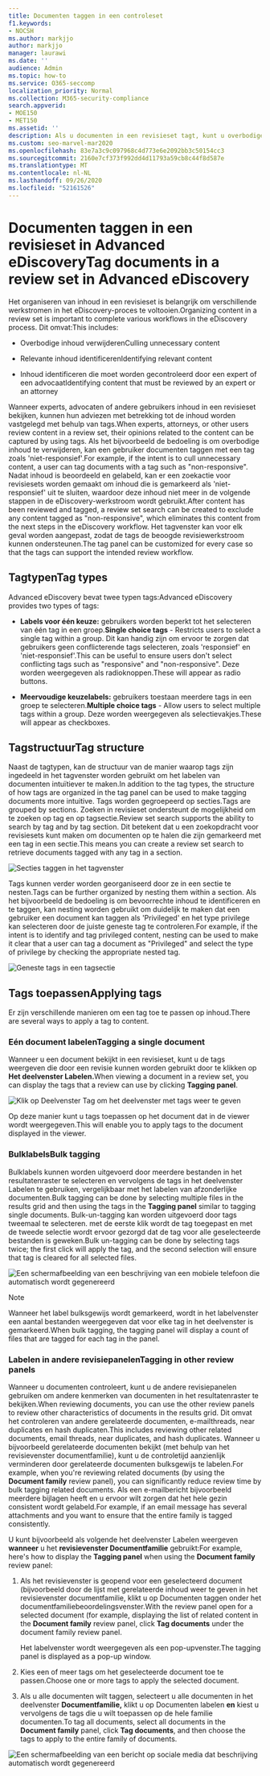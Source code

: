 ```yaml
---
title: Documenten taggen in een controleset
f1.keywords:
- NOCSH
ms.author: markjjo
author: markjjo
manager: laurawi
ms.date: ''
audience: Admin
ms.topic: how-to
ms.service: O365-seccomp
localization_priority: Normal
ms.collection: M365-security-compliance
search.appverid:
- MOE150
- MET150
ms.assetid: ''
description: Als u documenten in een revisieset tagt, kunt u overbodige inhoud verwijderen en relevante inhoud in een Advanced eDiscovery identificeren.
ms.custom: seo-marvel-mar2020
ms.openlocfilehash: 83e7a3c9c097968c4d773e6e2092bb3c50154cc3
ms.sourcegitcommit: 2160e7cf373f992dd4d11793a59cb8c44f8d587e
ms.translationtype: MT
ms.contentlocale: nl-NL
ms.lasthandoff: 09/26/2020
ms.locfileid: "52161526"
---
```

# <a name="tag-documents-in-a-review-set-in-advanced-ediscovery"></a><span data-ttu-id="2f16d-103">Documenten taggen in een revisieset in Advanced eDiscovery</span><span class="sxs-lookup"><span data-stu-id="2f16d-103">Tag documents in a review set in Advanced eDiscovery</span></span>

<span data-ttu-id="2f16d-104">Het organiseren van inhoud in een revisieset is belangrijk om verschillende werkstromen in het eDiscovery-proces te voltooien.</span><span class="sxs-lookup"><span data-stu-id="2f16d-104">Organizing content in a review set is important to complete various workflows in the eDiscovery process.</span></span> <span data-ttu-id="2f16d-105">Dit omvat:</span><span class="sxs-lookup"><span data-stu-id="2f16d-105">This includes:</span></span>

- <span data-ttu-id="2f16d-106">Overbodige inhoud verwijderen</span><span class="sxs-lookup"><span data-stu-id="2f16d-106">Culling unnecessary content</span></span>

- <span data-ttu-id="2f16d-107">Relevante inhoud identificeren</span><span class="sxs-lookup"><span data-stu-id="2f16d-107">Identifying relevant content</span></span>
 
- <span data-ttu-id="2f16d-108">Inhoud identificeren die moet worden gecontroleerd door een expert of een advocaat</span><span class="sxs-lookup"><span data-stu-id="2f16d-108">Identifying content that must be reviewed by an expert or an attorney</span></span>

<span data-ttu-id="2f16d-109">Wanneer experts, advocaten of andere gebruikers inhoud in een revisieset bekijken, kunnen hun adviezen met betrekking tot de inhoud worden vastgelegd met behulp van tags.</span><span class="sxs-lookup"><span data-stu-id="2f16d-109">When experts, attorneys, or other users review content in a review set, their opinions related to the content can be captured by using tags.</span></span> <span data-ttu-id="2f16d-110">Als het bijvoorbeeld de bedoeling is om overbodige inhoud te verwijderen, kan een gebruiker documenten taggen met een tag zoals 'niet-responsief'.</span><span class="sxs-lookup"><span data-stu-id="2f16d-110">For example, if the intent is to cull unnecessary content, a user can tag documents with a tag such as "non-responsive".</span></span> <span data-ttu-id="2f16d-111">Nadat inhoud is beoordeeld en gelabeld, kan er een zoekactie voor revisiesets worden gemaakt om inhoud die is gemarkeerd als 'niet-responsief' uit te sluiten, waardoor deze inhoud niet meer in de volgende stappen in de eDiscovery-werkstroom wordt gebruikt.</span><span class="sxs-lookup"><span data-stu-id="2f16d-111">After content has been reviewed and tagged, a review set search can be created to exclude any content tagged as "non-responsive", which eliminates this content from the next steps in the eDiscovery workflow.</span></span> <span data-ttu-id="2f16d-112">Het tagvenster kan voor elk geval worden aangepast, zodat de tags de beoogde revisiewerkstroom kunnen ondersteunen.</span><span class="sxs-lookup"><span data-stu-id="2f16d-112">The tag panel can be customized for every case so that the tags can support the intended review workflow.</span></span>

## <a name="tag-types"></a><span data-ttu-id="2f16d-113">Tagtypen</span><span class="sxs-lookup"><span data-stu-id="2f16d-113">Tag types</span></span>

<span data-ttu-id="2f16d-114">Advanced eDiscovery bevat twee typen tags:</span><span class="sxs-lookup"><span data-stu-id="2f16d-114">Advanced eDiscovery provides two types of tags:</span></span>

- <span data-ttu-id="2f16d-115">**Labels voor één keuze:** gebruikers worden beperkt tot het selecteren van één tag in een groep.</span><span class="sxs-lookup"><span data-stu-id="2f16d-115">**Single choice tags** - Restricts users to select a single tag within a group.</span></span> <span data-ttu-id="2f16d-116">Dit kan handig zijn om ervoor te zorgen dat gebruikers geen conflicterende tags selecteren, zoals 'responsief' en 'niet-responsief'.</span><span class="sxs-lookup"><span data-stu-id="2f16d-116">This can be useful to ensure users don't select conflicting tags such as "responsive" and "non-responsive".</span></span> <span data-ttu-id="2f16d-117">Deze worden weergegeven als radioknoppen.</span><span class="sxs-lookup"><span data-stu-id="2f16d-117">These will appear as radio buttons.</span></span>

- <span data-ttu-id="2f16d-118">**Meervoudige keuzelabels:** gebruikers toestaan meerdere tags in een groep te selecteren.</span><span class="sxs-lookup"><span data-stu-id="2f16d-118">**Multiple choice tags** - Allow users to select multiple tags within a group.</span></span> <span data-ttu-id="2f16d-119">Deze worden weergegeven als selectievakjes.</span><span class="sxs-lookup"><span data-stu-id="2f16d-119">These will appear as checkboxes.</span></span>

## <a name="tag-structure"></a><span data-ttu-id="2f16d-120">Tagstructuur</span><span class="sxs-lookup"><span data-stu-id="2f16d-120">Tag structure</span></span>

<span data-ttu-id="2f16d-121">Naast de tagtypen, kan de structuur van de manier waarop tags zijn ingedeeld in het tagvenster worden gebruikt om het labelen van documenten intuïtiever te maken.</span><span class="sxs-lookup"><span data-stu-id="2f16d-121">In addition to the tag types, the structure of how tags are organized in the tag panel can be used to make tagging documents more intuitive.</span></span> <span data-ttu-id="2f16d-122">Tags worden gegroepeerd op secties.</span><span class="sxs-lookup"><span data-stu-id="2f16d-122">Tags are grouped by sections.</span></span> <span data-ttu-id="2f16d-123">Zoeken in revisieset ondersteunt de mogelijkheid om te zoeken op tag en op tagsectie.</span><span class="sxs-lookup"><span data-stu-id="2f16d-123">Review set search supports the ability to search by tag and by tag section.</span></span> <span data-ttu-id="2f16d-124">Dit betekent dat u een zoekopdracht voor revisiesets kunt maken om documenten op te halen die zijn gemarkeerd met een tag in een sectie.</span><span class="sxs-lookup"><span data-stu-id="2f16d-124">This means you can create a review set search to retrieve documents tagged with any tag in a section.</span></span>

![Secties taggen in het tagvenster](../media/Tagtypes.png)

<span data-ttu-id="2f16d-126">Tags kunnen verder worden georganiseerd door ze in een sectie te nesten.</span><span class="sxs-lookup"><span data-stu-id="2f16d-126">Tags can be further organized by nesting them within a section.</span></span> <span data-ttu-id="2f16d-127">Als het bijvoorbeeld de bedoeling is om bevoorrechte inhoud te identificeren en te taggen, kan nesting worden gebruikt om duidelijk te maken dat een gebruiker een document kan taggen als 'Privileged' en het type privilege kan selecteren door de juiste geneste tag te controleren.</span><span class="sxs-lookup"><span data-stu-id="2f16d-127">For example, if the intent is to identify and tag privileged content, nesting can be used to make it clear that a user can tag a document as "Privileged" and select the type of privilege by checking the appropriate nested tag.</span></span>

![Geneste tags in een tagsectie](../media/Nestingtags.png)

## <a name="applying-tags"></a><span data-ttu-id="2f16d-129">Tags toepassen</span><span class="sxs-lookup"><span data-stu-id="2f16d-129">Applying tags</span></span>

<span data-ttu-id="2f16d-130">Er zijn verschillende manieren om een tag toe te passen op inhoud.</span><span class="sxs-lookup"><span data-stu-id="2f16d-130">There are several ways to apply a tag to content.</span></span>

### <a name="tagging-a-single-document"></a><span data-ttu-id="2f16d-131">Eén document labelen</span><span class="sxs-lookup"><span data-stu-id="2f16d-131">Tagging a single document</span></span>

<span data-ttu-id="2f16d-132">Wanneer u een document bekijkt in een revisieset, kunt u de tags weergeven die door een revisie kunnen worden gebruikt door te klikken op **Het deelvenster Labelen.**</span><span class="sxs-lookup"><span data-stu-id="2f16d-132">When viewing a document in a review set, you can display the tags that a review can use by clicking **Tagging panel**.</span></span>

![Klik op Deelvenster Tag om het deelvenster met tags weer te geven](../media/Singledoctag.png)

<span data-ttu-id="2f16d-134">Op deze manier kunt u tags toepassen op het document dat in de viewer wordt weergegeven.</span><span class="sxs-lookup"><span data-stu-id="2f16d-134">This will enable you to apply tags to the document displayed in the viewer.</span></span>

### <a name="bulk-tagging"></a><span data-ttu-id="2f16d-135">Bulklabels</span><span class="sxs-lookup"><span data-stu-id="2f16d-135">Bulk tagging</span></span>

<span data-ttu-id="2f16d-136">Bulklabels kunnen worden uitgevoerd door meerdere bestanden in het  resultatenraster te selecteren en vervolgens de tags in het deelvenster Labelen te gebruiken, vergelijkbaar met het labelen van afzonderlijke documenten.</span><span class="sxs-lookup"><span data-stu-id="2f16d-136">Bulk tagging can be done by selecting multiple files in the results grid and then using the tags in the **Tagging panel** similar to tagging single documents.</span></span> <span data-ttu-id="2f16d-137">Bulk-un-tagging kan worden uitgevoerd door tags tweemaal te selecteren. met de eerste klik wordt de tag toegepast en met de tweede selectie wordt ervoor gezorgd dat de tag voor alle geselecteerde bestanden is geweken.</span><span class="sxs-lookup"><span data-stu-id="2f16d-137">Bulk un-tagging can be done by selecting tags twice; the first click will apply the tag, and the second selection will ensure that tag is cleared for all selected files.</span></span>

![Een schermafbeelding van een beschrijving van een mobiele telefoon die automatisch wordt gegenereerd](../media/Bulktag.png)

> [!NOTE]
> <span data-ttu-id="2f16d-139">Wanneer het label bulksgewijs wordt gemarkeerd, wordt in het labelvenster een aantal bestanden weergegeven dat voor elke tag in het deelvenster is gemarkeerd.</span><span class="sxs-lookup"><span data-stu-id="2f16d-139">When bulk tagging, the tagging panel will display a count of files that are tagged for each tag in the panel.</span></span>

### <a name="tagging-in-other-review-panels"></a><span data-ttu-id="2f16d-140">Labelen in andere revisiepanelen</span><span class="sxs-lookup"><span data-stu-id="2f16d-140">Tagging in other review panels</span></span>

<span data-ttu-id="2f16d-141">Wanneer u documenten controleert, kunt u de andere revisiepanelen gebruiken om andere kenmerken van documenten in het resultatenraster te bekijken.</span><span class="sxs-lookup"><span data-stu-id="2f16d-141">When reviewing documents, you can use the other review panels to review other characteristics of documents in the results grid.</span></span> <span data-ttu-id="2f16d-142">Dit omvat het controleren van andere gerelateerde documenten, e-mailthreads, near duplicates en hash duplicaten.</span><span class="sxs-lookup"><span data-stu-id="2f16d-142">This includes reviewing other related documents, email threads, near duplicates, and hash duplicates.</span></span> <span data-ttu-id="2f16d-143">Wanneer u bijvoorbeeld gerelateerde documenten bekijkt (met  behulp van het revisievenster documentfamilie), kunt u de controletijd aanzienlijk verminderen door gerelateerde documenten bulksgewijs te labelen.</span><span class="sxs-lookup"><span data-stu-id="2f16d-143">For example, when you're reviewing related documents (by using the **Document family** review panel), you can significantly reduce review time by bulk tagging related documents.</span></span> <span data-ttu-id="2f16d-144">Als een e-mailbericht bijvoorbeeld meerdere bijlagen heeft en u ervoor wilt zorgen dat het hele gezin consistent wordt gelabeld.</span><span class="sxs-lookup"><span data-stu-id="2f16d-144">For example, if an email message has several attachments and you want to ensure that the entire family is tagged consistently.</span></span>

<span data-ttu-id="2f16d-145">U kunt bijvoorbeeld als volgende het deelvenster Labelen weergeven **wanneer** u het **revisievenster Documentfamilie** gebruikt:</span><span class="sxs-lookup"><span data-stu-id="2f16d-145">For example, here's how to display the **Tagging panel** when using the **Document family** review panel:</span></span>

1. <span data-ttu-id="2f16d-146">Als het revisievenster is geopend voor een geselecteerd document (bijvoorbeeld  door de lijst  met gerelateerde inhoud weer te geven in het revisievenster documentfamilie, klikt u op Documenten taggen onder het documentfamiliebeoordelingsvenster.</span><span class="sxs-lookup"><span data-stu-id="2f16d-146">With the review panel open for a selected document (for example, displaying the list of related content in the **Document family** review panel, click **Tag documents** under the document family review panel.</span></span>

   <span data-ttu-id="2f16d-147">Het labelvenster wordt weergegeven als een pop-upvenster.</span><span class="sxs-lookup"><span data-stu-id="2f16d-147">The tagging panel is displayed as a pop-up window.</span></span>

2. <span data-ttu-id="2f16d-148">Kies een of meer tags om het geselecteerde document toe te passen.</span><span class="sxs-lookup"><span data-stu-id="2f16d-148">Choose one or more tags to apply the selected document.</span></span> 

3. <span data-ttu-id="2f16d-149">Als u alle documenten wilt taggen, selecteert u alle documenten in het deelvenster **Documentfamilie,** klikt u op Documenten labelen **en** kiest u vervolgens de tags die u wilt toepassen op de hele familie documenten.</span><span class="sxs-lookup"><span data-stu-id="2f16d-149">To tag all documents, select all documents in the **Document family** panel, click **Tag documents**, and then choose the tags to apply to the entire family of documents.</span></span>

![Een schermafbeelding van een bericht op sociale media dat beschrijving automatisch wordt gegenereerd](../media/Relatedtag.png)
